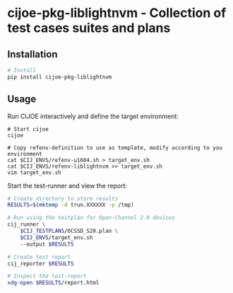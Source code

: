 # cijoe-pkg-liblightnvm - Collection of test cases suites and plans

## Installation

```bash
# Install
pip install cijoe-pkg-liblightnvm
```

## Usage

Run CIJOE interactively and define the target environment:

```
# Start cijoe
cijoe

# Copy refenv-definition to use as template, modify according to you environment
cat $CIJ_ENVS/refenv-u1604.sh > target_env.sh
cat $CIJ_ENVS/refenv-liblightnvm >> target_env.sh
vim target_env.sh
```

Start the test-runner and view the report:

```bash
# Create directory to store results
RESULTS=$(mktemp -d trun.XXXXXX -p /tmp)

# Run using the testplan for Open-Channel 2.0 devices
cij_runner \
    $CIJ_TESTPLANS/OCSSD_S20.plan \
    $CIJ_ENVS/target_env.sh
    --output $RESULTS

# Create test report
cij_reporter $RESULTS

# Inspect the test-report
xdg-open $RESULTS/report.html
```

